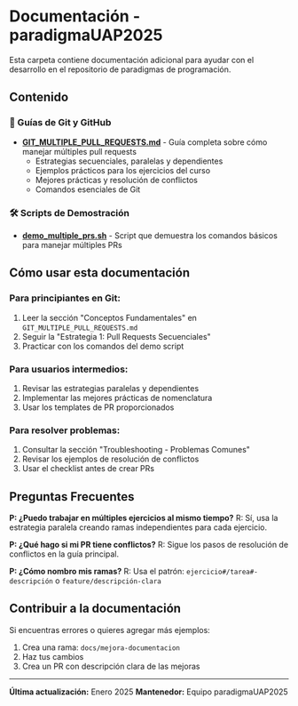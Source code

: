 # Documentación - paradigmaUAP2025

Esta carpeta contiene documentación adicional para ayudar con el desarrollo en el repositorio de paradigmas de programación.

## Contenido

### 📖 Guías de Git y GitHub

- **[GIT_MULTIPLE_PULL_REQUESTS.md](./GIT_MULTIPLE_PULL_REQUESTS.md)** - Guía completa sobre cómo manejar múltiples pull requests
  - Estrategias secuenciales, paralelas y dependientes
  - Ejemplos prácticos para los ejercicios del curso
  - Mejores prácticas y resolución de conflictos
  - Comandos esenciales de Git

### 🛠️ Scripts de Demostración

- **[demo_multiple_prs.sh](./demo_multiple_prs.sh)** - Script que demuestra los comandos básicos para manejar múltiples PRs

## Cómo usar esta documentación

### Para principiantes en Git:
1. Leer la sección "Conceptos Fundamentales" en `GIT_MULTIPLE_PULL_REQUESTS.md`
2. Seguir la "Estrategia 1: Pull Requests Secuenciales"
3. Practicar con los comandos del demo script

### Para usuarios intermedios:
1. Revisar las estrategias paralelas y dependientes
2. Implementar las mejores prácticas de nomenclatura
3. Usar los templates de PR proporcionados

### Para resolver problemas:
1. Consultar la sección "Troubleshooting - Problemas Comunes"
2. Revisar los ejemplos de resolución de conflictos
3. Usar el checklist antes de crear PRs

## Preguntas Frecuentes

**P: ¿Puedo trabajar en múltiples ejercicios al mismo tiempo?**
R: Sí, usa la estrategia paralela creando ramas independientes para cada ejercicio.

**P: ¿Qué hago si mi PR tiene conflictos?**
R: Sigue los pasos de resolución de conflictos en la guía principal.

**P: ¿Cómo nombro mis ramas?**
R: Usa el patrón: `ejercicio#/tarea#-descripción` o `feature/descripción-clara`

## Contribuir a la documentación

Si encuentras errores o quieres agregar más ejemplos:
1. Crea una rama: `docs/mejora-documentacion`
2. Haz tus cambios
3. Crea un PR con descripción clara de las mejoras

---

**Última actualización:** Enero 2025
**Mantenedor:** Equipo paradigmaUAP2025